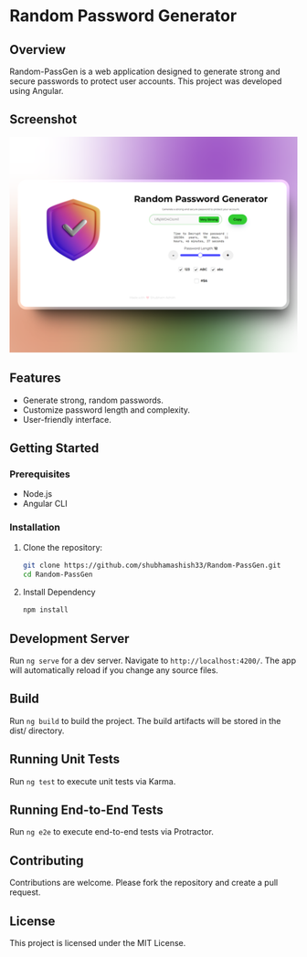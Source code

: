 # Random Password Generator

## Overview

Random-PassGen is a web application designed to generate strong and secure passwords to protect user accounts. This project was developed using Angular.

## Screenshot
![alt text](687_1x_shots_so.png)

## Features

- Generate strong, random passwords.
- Customize password length and complexity.
- User-friendly interface.

## Getting Started

### Prerequisites

- Node.js
- Angular CLI

### Installation

1. Clone the repository:
   ```sh
   git clone https://github.com/shubhamashish33/Random-PassGen.git
   cd Random-PassGen
   ```
2. Install Dependency
   ```sh
   npm install
   ```

## Development Server

Run `ng serve` for a dev server. Navigate to `http://localhost:4200/`. The app will automatically reload if you change any source files.

## Build

Run `ng build` to build the project. The build artifacts will be stored in the dist/ directory.

## Running Unit Tests

Run `ng test` to execute unit tests via Karma.

## Running End-to-End Tests

Run `ng e2e` to execute end-to-end tests via Protractor.

## Contributing

Contributions are welcome. Please fork the repository and create a pull request.

## License

This project is licensed under the MIT License.
